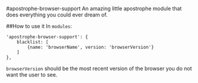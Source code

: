 #apostrophe-browser-support
An amazing little apostrophe module that does everything you could ever dream of. 

##How to use it
In `modules`:
	
	'apostrophe-browser-support': {
		blacklist: [
			{name: 'browserName', version: 'browserVersion'}
		]
	},
`browserVersion` should be the most recent version of the browser you do not want the user to see. 
